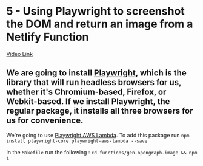 # 5 - Using Playwright to screenshot the DOM and return an image from a Netlify Function

[Video Link](https://egghead.io/lessons/netlify-using-playwright-to-screenshot-the-dom-and-return-an-image-from-a-netlify-function)

<TimeStamp start="0:01" end="0:15">

We are going to install [Playwright](https://github.com/microsoft/playwright), which is the library that will run headless browsers for us, whether it's Chromium-based, Firefox, or Webkit-based. If we install Playwright, the regular package, it installs all three browsers for us for convenience.
- 
</TimeStamp>
<TimeStamp start="0:37" end="0:50">


We're going to use [Playwright AWS Lambda](https://github.com/JupiterOne/playwright-aws-lambda). To add this package run `npm install playwright-core playwright-aws-lambda --save`

</TimeStamp>

<TimeStamp start="3:44" end="3:54">

In the `Makefile` run the following : `cd functions/gen-opengraph-image && npm i`

</TimeStamp>

